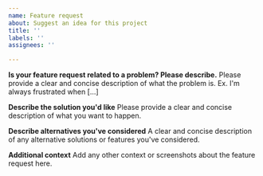 ```yaml
---
name: Feature request
about: Suggest an idea for this project
title: ''
labels: ''
assignees: ''

---
```


**Is your feature request related to a problem? Please describe.**
Please provide a clear and concise description of what the problem is. Ex. I'm always frustrated when [...]

**Describe the solution you'd like**
Please provide a clear and concise description of what you want to happen.

**Describe alternatives you've considered**
A clear and concise description of any alternative solutions or features you've considered.

**Additional context**
Add any other context or screenshots about the feature request here.
